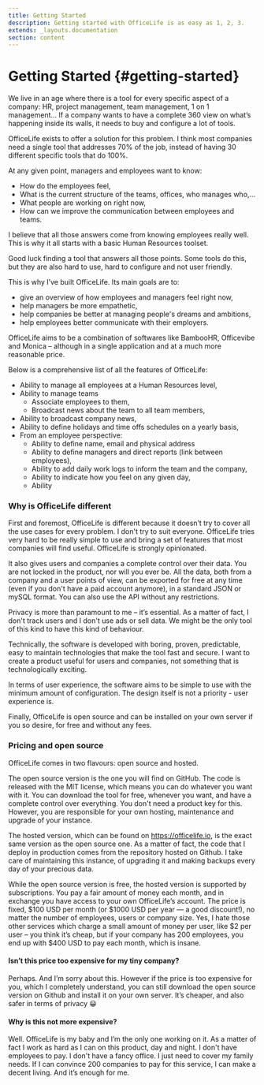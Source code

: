 ```yaml
---
title: Getting Started
description: Getting started with OfficeLife is as easy as 1, 2, 3.
extends: _layouts.documentation
section: content
---
```


# Getting Started {#getting-started}

We live in an age where there is a tool for every specific aspect of a company: HR, project management, team management, 1 on 1 management… If a company wants to have a complete 360 view on what’s happening inside its walls, it needs to buy and configure a lot of tools.

OfficeLife exists to offer a solution for this problem. I think most companies need a single tool that addresses 70% of the job, instead of having 30 different specific tools that do 100%.

At any given point, managers and employees want to know:

<ul>
  <li class="ml-4 pl-1">How do the employees feel,</li>
  <li class="ml-4 pl-1">What is the current structure of the teams, offices, who manages who,…</li>
  <li class="ml-4 pl-1">What people are working on right now,</li>
  <li class="ml-4 pl-1">How can we improve the communication between employees and teams.</li>
</ul>

I believe that all those answers come from knowing employees really well. This is why it all starts with a basic Human Resources toolset.

Good luck finding a tool that answers all those points. Some tools do this, but they are also hard to use, hard to configure and not user friendly.

This is why I’ve built OfficeLife. Its main goals are to:

<ul>
  <li class="ml-4 pl-1">give an overview of how employees and managers feel right now,</li>
  <li class="ml-4 pl-1">help managers be more empathetic,</li>
  <li class="ml-4 pl-1">help companies be better at managing people's dreams and ambitions,</li>
  <li class="ml-4 pl-1">help employees better communicate with their employers.</li>
</ul>

OfficeLife aims to be a combination of softwares like BambooHR, Officevibe and Monica – although in a single application and at a much more reasonable price.

Below is a comprehensive list of all the features of OfficeLife:

* Ability to manage all employees at a Human Resources level,
* Ability to manage teams
    * Associate employees to them,
    * Broadcast news about the team to all team members,
* Ability to broadcast company news,
* Ability to define holidays and time offs schedules on a yearly basis,
* From an employee perspective:
    * Ability to define name, email and physical address
    * Ability to define managers and direct reports (link between employees),
    * Ability to add daily work logs to inform the team and the company,
    * Ability to indicate how you feel on any given day,
    * Ability

### Why is OfficeLife different

First and foremost, OfficeLife is different because it doesn’t try to cover all the use cases for every problem. I don't try to suit everyone. OfficeLife tries very hard to be really simple to use and bring a set of features that most companies will find useful. OfficeLife is strongly opinionated.

It also gives users and companies a complete control over their data. You are not locked in the product, nor will you ever be. All the data, both from a company and a user points of view, can be exported for free at any time (even if you don't have a paid account anymore), in a standard JSON or mySQL format. You can also use the API without any restrictions.

Privacy is more than paramount to me – it’s essential. As a matter of fact, I don't track users and I don't use ads or sell data. We might be the only tool of this kind to have this kind of behaviour.

Technically, the software is developed with boring, proven, predictable, easy to maintain technologies that make the tool fast and secure. I want to create a product useful for users and companies, not something that is technologically exciting.

In terms of user experience, the software aims to be simple to use with the minimum amount of configuration. The design itself is not a priority - user experience is.

Finally, OfficeLife is open source and can be installed on your own server if you so desire, for free and without any fees.

### Pricing and open source

OfficeLife comes in two flavours: open source and hosted.

The open source version is the one you will find on GitHub. The code is released with the MIT license, which means you can do whatever you want with it. You can download the tool for free, whenever you want, and have a complete control over everything. You don't need a product key for this. However, you are responsible for your own hosting, maintenance and upgrade of your instance.

The hosted version, which can be found on https://officelife.io, is the exact same version as the open source one. As a matter of fact, the code that I deploy in production comes from the repository hosted on Github. I take care of maintaining this instance, of upgrading it and making backups every day of your precious data.

While the open source version is free, the hosted version is supported by subscriptions. You pay a fair amount of money each month, and in exchange you have access to your own OfficeLife’s account. The price is fixed, $100 USD per month (or $1000 USD per year — a good discount!), no matter the number of employees, users or company size. Yes, I hate those other services which charge a small amount of money per user, like $2 per user – you think it’s cheap, but if your company has 200 employees, you end up with $400 USD to pay each month, which is insane.

#### Isn’t this price too expensive for my tiny company?

Perhaps. And I’m sorry about this. However if the price is too expensive for you, which I completely understand, you can still download the open source version on Github and install it on your own server. It’s cheaper, and also safer in terms of privacy 😀

#### Why is this not more expensive?

Well. OfficeLife is my baby and I’m the only one working on it. As a matter of fact I work as hard as I can on this product, day and night. I don't have employees to pay. I don't have a fancy office. I just need to cover my family needs. If I can convince 200 companies to pay for this service, I can make a decent living. And it’s enough for me.